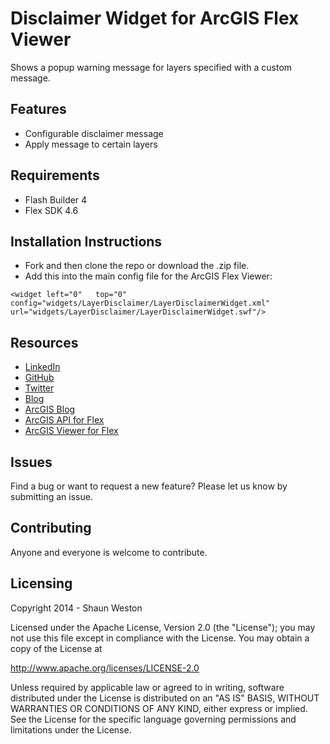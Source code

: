 # Disclaimer Widget for ArcGIS Flex Viewer

Shows a popup warning message for layers specified with a custom message.

## Features

* Configurable disclaimer message
* Apply message to certain layers


## Requirements

* Flash Builder 4
* Flex SDK 4.6


## Installation Instructions

* Fork and then clone the repo or download the .zip file. 
* Add this into the main config file for the ArcGIS Flex Viewer:

`<widget left="0"   top="0"     
config="widgets/LayerDisclaimer/LayerDisclaimerWidget.xml" 
url="widgets/LayerDisclaimer/LayerDisclaimerWidget.swf"/>`


## Resources

* [LinkedIn](http://www.linkedin.com/in/sfweston)
* [GitHub](https://github.com/WestonSF)
* [Twitter](https://twitter.com/Westonelli)
* [Blog](http://westonelli.wordpress.com)
* [ArcGIS Blog](http://blogs.esri.com/esri/arcgis)
* [ArcGIS API for Flex](https://developers.arcgis.com/flex/)
* [ArcGIS Viewer for Flex](http://resources.arcgis.com/en/communities/flex-viewer)


## Issues

Find a bug or want to request a new feature?  Please let us know by submitting an issue.


## Contributing

Anyone and everyone is welcome to contribute. 


## Licensing
Copyright 2014 - Shaun Weston

Licensed under the Apache License, Version 2.0 (the "License");
you may not use this file except in compliance with the License.
You may obtain a copy of the License at

   http://www.apache.org/licenses/LICENSE-2.0

Unless required by applicable law or agreed to in writing, software
distributed under the License is distributed on an "AS IS" BASIS,
WITHOUT WARRANTIES OR CONDITIONS OF ANY KIND, either express or implied.
See the License for the specific language governing permissions and
limitations under the License.